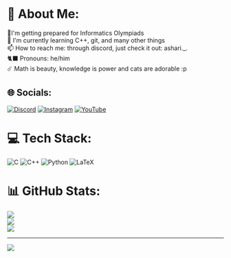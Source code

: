 # 💫 About Me:
🏅I'm getting prepared for Informatics Olympiads<br>📖 I'm currently learning C++, git, and many other things<br>📫 How to reach me: through discord, just check it out: ashari._.<br>🐈‍⬛ Pronouns: he/him<br>☄️ Math is beauty, knowledge is power and cats are adorable :p<br>


## 🌐 Socials:
[![Discord](https://img.shields.io/badge/Discord-%237289DA.svg?logo=discord&logoColor=white)](https://discord.gg/https://discord.com/users/755929053067739216) [![Instagram](https://img.shields.io/badge/Instagram-%23E4405F.svg?logo=Instagram&logoColor=white)](https://instagram.com/vitorash) [![YouTube](https://img.shields.io/badge/YouTube-%23FF0000.svg?logo=YouTube&logoColor=white)](https://youtube.com/@www.youtube.com/@AshariXD) 

# 💻 Tech Stack:
![C](https://img.shields.io/badge/c-%2300599C.svg?style=flat&logo=c&logoColor=white) ![C++](https://img.shields.io/badge/c++-%2300599C.svg?style=flat&logo=c%2B%2B&logoColor=white) ![Python](https://img.shields.io/badge/python-3670A0?style=flat&logo=python&logoColor=ffdd54) ![LaTeX](https://img.shields.io/badge/latex-%23008080.svg?style=flat&logo=latex&logoColor=white)
# 📊 GitHub Stats:
![](https://github-readme-stats.vercel.app/api?username=vitor-ash&theme=highcontrast&hide_border=false&include_all_commits=false&count_private=false)<br/>
![](https://nirzak-streak-stats.vercel.app/?user=vitor-ash&theme=highcontrast&hide_border=false)<br/>
![](https://github-readme-stats.vercel.app/api/top-langs/?username=vitor-ash&theme=highcontrast&hide_border=false&include_all_commits=false&count_private=false&layout=compact)

---
[![](https://visitcount.itsvg.in/api?id=vitor-ash&icon=0&color=4)](https://visitcount.itsvg.in)

<!-- Proudly created with GPRM ( https://gprm.itsvg.in ) -->
